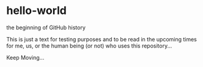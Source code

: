 # hello-world
the beginning of GitHub history

This is just a text for testing purposes and to be read in the upcoming times for me, us, or the human being (or not) who uses this repository...

Keep Moving...
